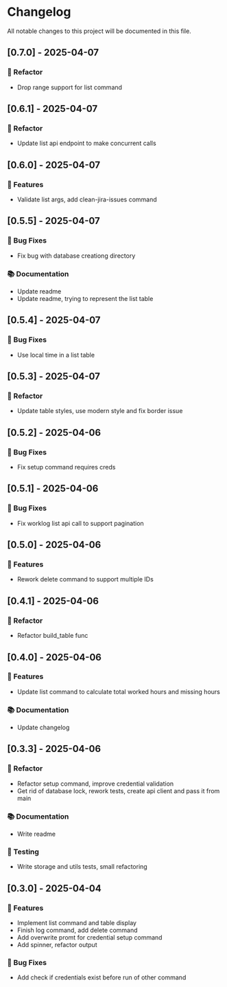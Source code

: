 # Changelog

All notable changes to this project will be documented in this file.

## [0.7.0] - 2025-04-07

### 🚜 Refactor

- Drop range support for list command

## [0.6.1] - 2025-04-07

### 🚜 Refactor

- Update list api endpoint to make concurrent calls

## [0.6.0] - 2025-04-07

### 🚀 Features

- Validate list args, add clean-jira-issues command

## [0.5.5] - 2025-04-07

### 🐛 Bug Fixes

- Fix bug with database creationg directory

### 📚 Documentation

- Update readme
- Update readme, trying to represent the list table

## [0.5.4] - 2025-04-07

### 🐛 Bug Fixes

- Use local time in a list table

## [0.5.3] - 2025-04-07

### 🚜 Refactor

- Update table styles, use modern style and fix border issue

## [0.5.2] - 2025-04-06

### 🐛 Bug Fixes

- Fix setup command requires creds

## [0.5.1] - 2025-04-06

### 🐛 Bug Fixes

- Fix worklog list api call to support pagination

## [0.5.0] - 2025-04-06

### 🚀 Features

- Rework delete command to support multiple IDs

## [0.4.1] - 2025-04-06

### 🚜 Refactor

- Refactor build_table func

## [0.4.0] - 2025-04-06

### 🚀 Features

- Update list command to calculate total worked hours and missing hours

### 📚 Documentation

- Update changelog

## [0.3.3] - 2025-04-06

### 🚜 Refactor

- Refactor setup command, improve credential validation
- Get rid of database lock, rework tests, create api client and pass it from main

### 📚 Documentation

- Write readme

### 🧪 Testing

- Write storage and utils tests, small refactoring

## [0.3.0] - 2025-04-04

### 🚀 Features

- Implement list command and table display
- Finish log command, add delete command
- Add overwrite promt for credential setup command
- Add spinner, refactor output

### 🐛 Bug Fixes

- Add check if credentials exist before run of other command

<!-- generated by git-cliff -->
